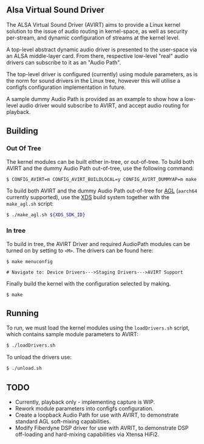Alsa Virtual Sound Driver
--------------------------

The ALSA Virtual Sound Driver (AVIRT) aims to provide a Linux kernel solution to the issue of audio routing in kernel-space, as well as security per-stream, and dynamic configuration of streams at the kernel level.

A top-level abstract dynamic audio driver is presented to the user-space via an ALSA middle-layer card. From there, respective low-level "real" audio drivers can subscribe to it as an "Audio Path".

The top-level driver is configured (currently) using module parameters, as is the norm for sound drivers in the Linux tree, however this will utilise a configfs configuration implementation in future.

A sample dummy Audio Path is provided as an example to show how a low-level audio driver would subscribe to AVIRT, and accept audio routing for playback.

## Building
### Out Of Tree
The kernel modules can be built either in-tree, or out-of-tree.
To build both AVIRT and the dummy Audio Path out-of-tree, use the following command:

```sh
$ CONFIG_AVIRT=m CONFIG_AVIRT_BUILDLOCAL=y CONFIG_AVIRT_DUMMYAP=m make -C /lib/modules/$(uname -r)/build/ M=$(pwd)
```

To build both AVIRT and the dummy Audio Path out-of-tree for [AGL](http://docs.automotivelinux.org/) (`aarch64` currently supported), use the [XDS](http://docs.automotivelinux.org/docs/devguides/en/dev/reference/xds/part-1/0_Abstract.html) build system together with the `make_agl.sh` script:

```sh
$ ./make_agl.sh ${XDS_SDK_ID}
```
### In tree
To build in tree, the AVIRT Driver and required AudioPath modules can be turned on by setting to ```<M>```. The drivers can be found here:
```
$ make menuconfig

# Navigate to: Device Drivers--->Staging Drivers--->AVIRT Support
```
Finally build the kernel with the configuration selected by making.
```
$ make
```

## Running
To run, we must load the kernel modules using the `loadDrivers.sh` script, which contains sample module parameters to AVIRT:
```sh
$ ./loadDrivers.sh
```
To unload the drivers use:
```sh
$ ./unload.sh
```

## TODO
 - Currently, playback only - implementing capture is WIP.
 - Rework module parameters into configfs configuration.
 - Create a loopback Audio Path for use with AVIRT, to demonstrate standard AGL soft-mixing capabilities.
 - Modify Fiberdyne DSP driver for use with AVRIT, to demonstrate DSP off-loading and hard-mixing capabilities via Xtensa HiFi2.

